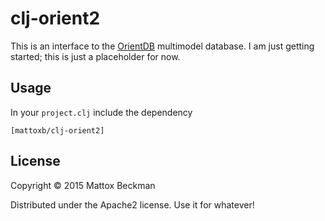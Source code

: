 # clj-orient2

This is an interface to the [OrientDB](http://orientdb.com) multimodel database.
I am just getting started; this is just a placeholder for now.

## Usage

In your `project.clj` include the dependency

```
[mattoxb/clj-orient2]
```


## License

Copyright © 2015 Mattox Beckman

Distributed under the Apache2 license.  Use it for whatever!

